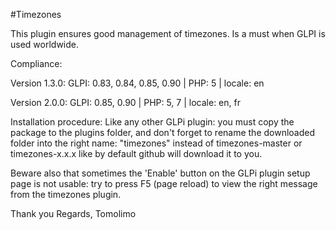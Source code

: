 #Timezones

This plugin ensures good management of timezones. Is a must when GLPI is used worldwide.

Compliance:

Version 1.3.0:
GLPI: 0.83, 0.84, 0.85, 0.90 | PHP: 5 | locale: en

Version 2.0.0:
GLPI: 0.85, 0.90 | PHP: 5, 7 | locale: en, fr

Installation procedure:
Like any other GLPi plugin: you must copy the package to the plugins folder, and don't forget to rename the downloaded folder into the right name: "timezones" instead of timezones-master or timezones-x.x.x like by default github will download it to you.

Beware also that sometimes the 'Enable' button on the GLPi plugin setup page is not usable: try to press F5 (page reload) to view the right message from the timezones plugin.

Thank you
Regards,
Tomolimo
